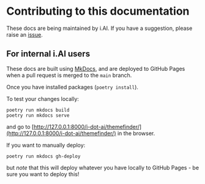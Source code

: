 # Contributing to this documentation

These docs are being maintained by i.AI. If you have a suggestion, please raise an [issue](https://github.com/i-dot-ai/themefinder/issues).


## For internal i.AI users

These docs are built using [MkDocs](https://www.mkdocs.org/), and are deployed to GitHub Pages when a pull request is merged to the `main` branch. 

Once you have installed packages (`poetry install`).

To test your changes locally:
```
poetry run mkdocs build
poetry run mkdocs serve
```
and go to [http://127.0.0.1:8000/i-dot-ai/themefinder/](http://127.0.0.1:8000/i-dot-ai/themefinder/) in the browser.

If you want to manually deploy:
```
poetry run mkdocs gh-deploy
```
but *note* that this will deploy whatever you have locally to GitHub Pages - be sure you want to deploy this!